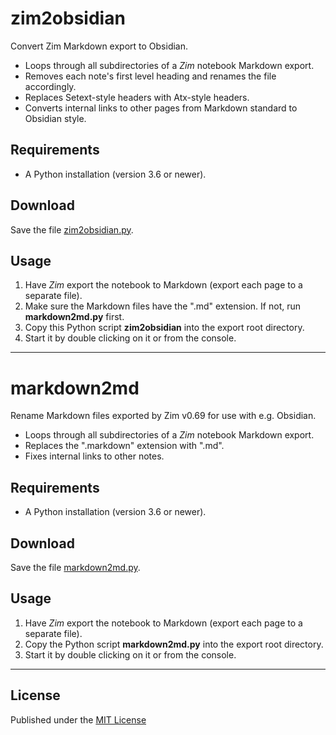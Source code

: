 # zim2obsidian

Convert Zim Markdown export to Obsidian.

- Loops through all subdirectories of a *Zim* notebook Markdown export.
- Removes each note's first level heading and renames the file accordingly. 
- Replaces Setext-style headers with Atx-style headers.
- Converts internal links to other pages from Markdown standard to Obsidian style.

## Requirements

- A Python installation (version 3.6 or newer).

## Download

Save the file [zim2obsidian.py](https://raw.githubusercontent.com/peter88213/markdown2md/main/src/zim2obsidian.py).

## Usage

1. Have *Zim* export the notebook to Markdown (export each page to a separate file). 
2. Make sure the Markdown files have the ".md" extension. If not, run **markdown2md.py** first.
3. Copy this Python script **zim2obsidian** into the export root directory. 
4. Start it by double clicking on it or from the console. 

---------

# markdown2md

Rename Markdown files exported by Zim v0.69 for use with e.g. Obsidian.

- Loops through all subdirectories of a *Zim* notebook Markdown export.
- Replaces the ".markdown" extension with ".md". 
- Fixes internal links to other notes.

## Requirements

- A Python installation (version 3.6 or newer).

## Download

Save the file [markdown2md.py](https://raw.githubusercontent.com/peter88213/markdown2md/main/src/markdown2md.py).

## Usage

1. Have *Zim* export the notebook to Markdown (export each page to a separate file). 
2. Copy the Python script **markdown2md.py** into the export root directory. 
3. Start it by double clicking on it or from the console. 

------------

## License

Published under the [MIT License](https://opensource.org/licenses/mit-license.php)
